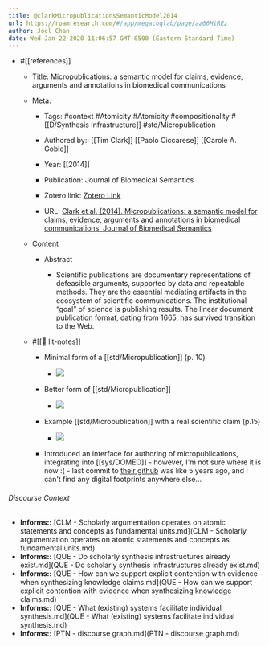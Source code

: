 ```yaml
---
title: @clarkMicropublicationsSemanticModel2014
url: https://roamresearch.com/#/app/megacoglab/page/az66HiREz
author: Joel Chan
date: Wed Jan 22 2020 11:06:57 GMT-0500 (Eastern Standard Time)
---
```


- #[[references]]

    - Title: Micropublications: a semantic model for claims, evidence, arguments and annotations in biomedical communications

    - Meta:

        - Tags: #context #Atomicity #Atomicity #compositionality #[[D/Synthesis Infrastructure]] #std/Micropublication

        - Authored by:: [[Tim Clark]] [[Paolo Ciccarese]] [[Carole A. Goble]]

        - Year: [[2014]]

        - Publication: Journal of Biomedical Semantics

        - Zotero link: [Zotero Link](zotero://select/items/1_CU3KDQGR)

        - URL: [Clark et al. (2014). Micropublications: a semantic model for claims, evidence, arguments and annotations in biomedical communications. Journal of Biomedical Semantics](https://doi.org/10.1186/2041-1480-5-28)

    - Content

        - Abstract

            - Scientific publications are documentary representations of defeasible arguments, supported by data and repeatable methods. They are the essential mediating artifacts in the ecosystem of scientific communications. The institutional “goal” of science is publishing results. The linear document publication format, dating from 1665, has survived transition to the Web.

    - #[[📝 lit-notes]]

        - Minimal form of a [[std/Micropublication]] (p. 10)

            - ![](https://firebasestorage.googleapis.com/v0/b/firescript-577a2.appspot.com/o/imgs%2Fapp%2Fmegacoglab%2F4RD5nUsFD2?alt=media&token=f31624d5-1637-4859-adb5-b205701ac24e)

        - Better form of [[std/Micropublication]]

            - ![](https://firebasestorage.googleapis.com/v0/b/firescript-577a2.appspot.com/o/imgs%2Fapp%2Fmegacoglab%2FXEIzMIbGby.png?alt=media&token=52de2ef7-02d6-4154-bc9e-4c322bdd5071)

        - Example [[std/Micropublication]] with a real scientific claim (p.15)

            - ![](https://firebasestorage.googleapis.com/v0/b/firescript-577a2.appspot.com/o/imgs%2Fapp%2Fmegacoglab%2FhIBZKnpISn?alt=media&token=056ff6ca-ed18-4166-8b61-fec4e142dc99)

        - Introduced an interface for authoring of micropublications, integrating into [[sys/DOMEO]] - however, I'm not sure where it is now :( - last commit to [their github](https://github.com/domeo/domeo) was like 5 years ago, and I can't find any digital footprints anywhere else...

###### Discourse Context

- **Informs::** [CLM - Scholarly argumentation operates on atomic statements and concepts as fundamental units.md](CLM - Scholarly argumentation operates on atomic statements and concepts as fundamental units.md)
- **Informs::** [QUE - Do scholarly synthesis infrastructures already exist.md](QUE - Do scholarly synthesis infrastructures already exist.md)
- **Informs::** [QUE - How can we support explicit contention with evidence when synthesizing knowledge claims.md](QUE - How can we support explicit contention with evidence when synthesizing knowledge claims.md)
- **Informs::** [QUE - What (existing) systems facilitate individual synthesis.md](QUE - What (existing) systems facilitate individual synthesis.md)
- **Informs::** [PTN - discourse graph.md](PTN - discourse graph.md)

